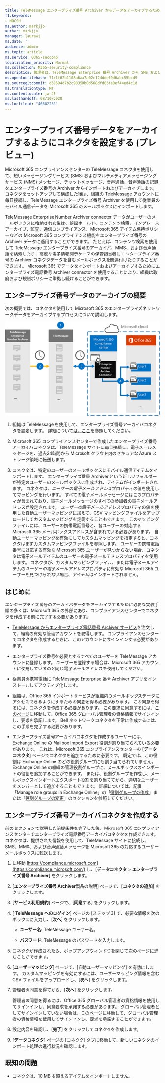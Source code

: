 ```yaml
---
title: TeleMessage エンタープライズ番号 Archiver からデータをアーカイブするためのコネクタの設定
f1.keywords:
- NOCSH
ms.author: markjjo
author: markjjo
manager: laurawi
ms.date: ''
audience: Admin
ms.topic: article
ms.service: O365-seccomp
localization_priority: Normal
ms.collection: M365-security-compliance
description: 管理者は、TeleMessage Enterprise 番号 Archiver から SMS および MMS データをインポートしてアーカイブするためのコネクタを設定できます。 これにより、Microsoft 365 でサードパーティのデータソースのデータをアーカイブできるようになるため、法的情報保留、コンテンツ検索、アイテム保持ポリシーなどのコンプライアンス機能を使用して、組織のサードパーティデータを管理できます。
ms.openlocfilehash: 71e1f62b1108a6aa7a02c12ddde69d6abc55bcd9
ms.sourcegitcommit: d39694d7b2c98350b0d568dfd03fa0ef44ed4c1d
ms.translationtype: MT
ms.contentlocale: ja-JP
ms.lasthandoff: 08/10/2020
ms.locfileid: "46602233"
---
```

# <a name="set-up-a-connector-to-archive-enterprise-number-data-preview"></a>エンタープライズ番号データをアーカイブするようにコネクタを設定する (プレビュー)

Microsoft 365 コンプライアンスセンターの TeleMessage コネクタを使用して、短いメッセージングサービス (SMS) およびマルチメディアメッセージングサービス (MMS) メッセージ、チャットメッセージ、音声通話、音声通話の記録をエンタープライズ番号の Archiver からインポートおよびアーカイブします。 コネクタをセットアップして構成した後は、組織の TeleMessage アカウントに毎日接続し、TeleMessage エンタープライズ番号 Archiver を使用して従業員のモバイル通信データを Microsoft 365 のメールボックスにインポートします。

TeleMessage Enterprise Number Archiver connector データがユーザーのメールボックスに格納された後は、訴訟ホールド、コンテンツ検索、インプレースアーカイブ、監査、通信コンプライアンス、Microsoft 365 アイテム保持ポリシーなどの Microsoft 365 コンプライアンス機能をエンタープライズ番号の Archiver データに適用することができます。 たとえば、コンテンツ検索を使用して TeleMessage エンタープライズ番号のアーカイバ、MMS、および音声通話を検索したり、高度な電子情報開示ケースの保管担当者にエンタープライズ番号の Archiver コネクタデータを含むメールボックスを関連付けたりすることができます。 Microsoft 365 でデータをインポートおよびアーカイブするためにエンタープライズ電話番号 Archiver connector を使用することにより、組織は政府および規制ポリシーに準拠し続けることができます。

## <a name="overview-of-archiving-enterprise-number-data"></a>エンタープライズ番号データのアーカイブの概要

次の概要では、コネクタを使用して Microsoft 365 のエンタープライズネットワークデータをアーカイブするプロセスについて説明します。

![エンタープライズ番号のアーカイブワークフロー](../media/EnterpriseNumberConnectorWorkflow.png)

1. 組織は TeleMessage を使用して、エンタープライズ番号アーカイバコネクタを設定します。 詳細について[は、ここ](https://www.telemessage.com/office365-activation-for-enterprise-number-archiver/)を参照してください。

2. Microsoft 365 コンプライアンスセンターで作成したエンタープライズ番号アーカイバコネクタは、TeleMessage サイトに毎日接続し、電子メールメッセージを、過去24時間から Microsoft クラウド内のセキュアな Azure ストレージ領域に転送します。

3. コネクタは、特定のユーザーのメールボックスにモバイル通信アイテムをインポートします。 エンタープライズ番号 Archiver という新しいフォルダーが特定のユーザーのメールボックスに作成され、アイテムがインポートされます。 コネクタは、*ユーザーの電子メールアドレス*プロパティの値を使用してマッピングを行います。 すべての電子メールメッセージにはこのプロパティが含まれており、電子メールメッセージのすべての参加者の電子メールアドレスが設定されます。 *ユーザーの電子メールアドレス*プロパティの値を使用した自動ユーザーマッピングに加えて、CSV マッピングファイルをアップロードしてカスタムマッピングを定義することもできます。 このマッピングファイルには、ユーザーの携帯電話番号と、各ユーザーの対応する Microsoft 365 メールボックスアドレスが含まれている必要があります。 自動ユーザーマッピングを有効にしてカスタムマッピングを指定すると、コネクタはまずカスタムマッピングファイルを参照します。 ユーザーの携帯電話番号に対応する有効な Microsoft 365 ユーザーが見つからない場合、コネクタは電子メールアイテムのユーザーの電子メールアドレスプロパティを使用します。 コネクタが、カスタムマッピングファイル、または電子メールアイテムの*ユーザーの電子メールアドレス*プロパティに有効な Microsoft 365 ユーザーを見つけられない場合、アイテムはインポートされません。

## <a name="before-you-begin"></a>はじめに

エンタープライズ番号のアーカイバデータをアーカイブするために必要な実装手順の多くは、Microsoft 365 の外部にあり、コンプライアンスセンターでコネクタを作成する前に完了する必要があります。

- [TeleMessage からエンタープライズ電話番号 Archiver サービス](https://www.telemessage.com/mobile-archiver/order-mobile-archiver-for-o365)を注文して、組織の有効な管理アカウントを取得します。 コンプライアンスセンターでコネクタを作成するときに、このアカウントにサインインする必要があります。

- エンタープライズ番号を必要とするすべてのユーザーを TeleMessage アカウントに登録します。 ユーザーを登録する場合は、Microsoft 365 アカウントに使用しているのと同じ電子メールアドレスを使用してください。

- 従業員の携帯電話に TeleMessage Enterprise 番号 Archiver アプリをインストールしてアクティブ化します。

- 組織は、Office 365 インポートサービスが組織内のメールボックスデータにアクセスできるようにするための同意を得る必要があります。 この同意を得るには、コネクタを作成する必要があります。 この要求に同意するには、[このページ](https://login.microsoftonline.com/common/oauth2/authorize?client_id=570d0bec-d001-4c4e-985e-3ab17fdc3073&response_type=code&redirect_uri=https://portal.azure.com/&nonce=1234&prompt=admin_consent)に移動して、Office 365 グローバル管理者の資格情報でサインインし、要求を承諾します。 Bell ネットワークコネクタを正常に作成するには、この手順を完了する必要があります。

- エンタープライズ番号アーカイバコネクタを作成するユーザーには、Exchange Online の Mailbox Import Export 役割が割り当てられている必要があります。 これは、Microsoft 365 コンプライアンスセンターの [**データコネクタ**] ページでコネクタを追加するために必要です。 既定では、この役割は Exchange Online のどの役割グループにも割り当てられていません。 Exchange Online の組織の管理役割グループに、メールボックスのインポートの役割を追加することができます。 または、役割グループを作成し、メールボックスインポートエクスポート役割を割り当ててから、適切なユーザーをメンバーとして追加することもできます。 詳細については、記事「Manage role groups in Exchange Online」の「[役割グループの作成](https://docs.microsoft.com/Exchange/permissions-exo/role-groups#create-role-groups)」または「[役割グループの変更](https://docs.microsoft.com/Exchange/permissions-exo/role-groups#modify-role-groups)」のセクションを参照してください。

## <a name="create-an-enterprise-number-archiver-connector"></a>エンタープライズ番号アーカイバコネクタを作成する

前のセクションで説明した前提条件を完了した後、Microsoft 365 コンプライアンスセンターでエンタープライズ電話番号アーカイバコネクタを作成できます。 コネクタは、提供された情報を使用して、TeleMessage サイトに接続し、SMS、MMS、および音声通話メッセージを Microsoft 365 の対応するユーザーメールボックスに転送します。

1. に移動 [https://compliance.microsoft.com](https://compliance.microsoft.com/) し、[**データコネクタ** \> **エンタープライズ番号 Archiver**] をクリックします。

2. [**エンタープライズ番号 Archiver**製品の説明] ページで、[**コネクタの追加**] をクリックします。

3. [**サービス利用規約**] ページで、[**同意**する] をクリックします。

4. [ **TeleMessage へのログイン**] ページの [ステップ 3] で、必要な情報を次のボックスに入力し、[**次へ**] をクリックします。

   - **ユーザー名:** TeleMessage ユーザー名。

   - **パスワード:** TeleMessage のパスワードを入力します。

5. コネクタが作成されたら、ポップアップウィンドウを閉じて次のページに進むことができます。

6. [**ユーザーマッピング**] ページで、[自動ユーザーマッピング] を有効にします。 カスタムマッピングを有効にするには、ユーザーマッピング情報を含む CSV ファイルをアップロードし、[**次へ**] をクリックします。

7. 管理者の同意を得てから、[**次へ**] をクリックします。

   管理者の同意を得るには、Office 365 グローバル管理者の資格情報を使用してサインインし、同意要求を承諾する必要があります。 グローバル管理者としてサインインしていない場合は、[このページ](https://login.microsoftonline.com/common/oauth2/authorize?client_id=570d0bec-d001-4c4e-985e-3ab17fdc3073&response_type=code&redirect_uri=https://portal.azure.com/&nonce=1234&prompt=admin_consent)に移動して、グローバル管理者の資格情報を使用してサインインし、要求を承諾することができます。

8. 設定内容を確認し、[**完了**] をクリックしてコネクタを作成します。

9. [**データコネクタ**] ページの [コネクタ] タブに移動して、新しいコネクタのインポート処理の進行状況を確認します。

## <a name="known-issues"></a>既知の問題

- コネクタは、10 MB を超えるアイテムをインポートしません。
